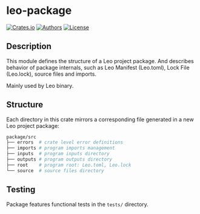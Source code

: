 # leo-package

[![Crates.io](https://img.shields.io/crates/v/leo-package.svg?color=neon)](https://crates.io/crates/leo-package)
[![Authors](https://img.shields.io/badge/authors-Aleo-orange.svg)](../AUTHORS)
[![License](https://img.shields.io/badge/License-GPLv3-blue.svg)](./LICENSE.md)

## Description

This module defines the structure of a Leo project package. And describes behavior of package internals, such
as Leo Manifest (Leo.toml), Lock File (Leo.lock), source files and imports. 

Mainly used by Leo binary.

## Structure

Each directory in this crate mirrors a corresponding file generated in a new Leo project package:

```bash
package/src
├── errors  # crate level error definitions
├── imports # program imports management
├── inputs  # program inputs directory
├── outputs # program outputs directory
├── root    # program root: Leo.toml, Leo.lock 
└── source  # source files directory
```

## Testing

Package features functional tests in the `tests/` directory.
